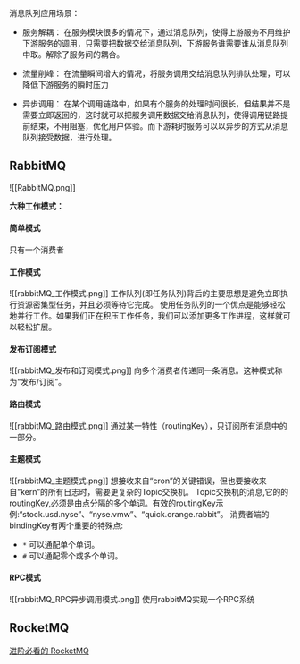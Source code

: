 消息队列应用场景：
- 服务解耦：
在服务模块很多的情况下，通过消息队列，使得上游服务不用维护下游服务的调用，只需要把数据交给消息队列，下游服务谁需要谁从消息队列中取。解除了服务间的耦合。

- 流量削峰：
在流量瞬间增大的情况，将服务调用交给消息队列排队处理，可以降低下游服务的瞬时压力

- 异步调用：
在某个调用链路中，如果有个服务的处理时间很长，但结果并不是需要立即返回的，这时就可以把服务调用数据交给消息队列，使得调用链路提前结束，不用阻塞，优化用户体验。而下游耗时服务可以以异步的方式从消息队列接受数据，进行处理。

## RabbitMQ
![[RabbitMQ.png]]

**六种工作模式：**
#### 简单模式
只有一个消费者

#### 工作模式
![[rabbitMQ_工作模式.png]]
工作队列(即任务队列)背后的主要思想是避免立即执行资源密集型任务，并且必须等待它完成。
使用任务队列的一个优点是能够轻松地并行工作。如果我们正在积压工作任务，我们可以添加更多工作进程，这样就可以轻松扩展。

#### 发布订阅模式
![[rabbitMQ_发布和订阅模式.png]]
向多个消费者传递同一条消息。这种模式称为“发布/订阅”。

#### 路由模式
![[rabbitMQ_路由模式.png]]
通过某一特性（routingKey），只订阅所有消息中的一部分。

#### 主题模式
![[rabbitMQ_主题模式.png]]
想接收来自“cron”的关键错误，但也要接收来自“kern”的所有日志时，需要更复杂的Topic交换机。
Topic交换机的消息,它的的routingKey,必须是由点分隔的多个单词。有效的routingKey示例:“stock.usd.nyse”、“nyse.vmw”、“quick.orange.rabbit”。
消费者端的bindingKey有两个重要的特殊点:
- `*` 可以通配单个单词。
- `#` 可以通配零个或多个单词。

#### RPC模式
![[rabbitMQ_RPC异步调用模式.png]]
使用rabbitMQ实现一个RPC系统

## RocketMQ
[进阶必看的 RocketMQ ](https://mp.weixin.qq.com/s/Lb1Sm0G0BRofRJ51tpqT1Q)